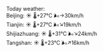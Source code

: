 Today weather:  
Beijing: ☀️   🌡️+27°C 🌬️→30km/h  
Tianjin: ☀️   🌡️+27°C 🌬️↘19km/h  
Shijiazhuang: ☀️   🌡️+31°C 🌬️↘24km/h  
Tangshan: ☀️   🌡️+23°C 🌬️↗16km/h  
